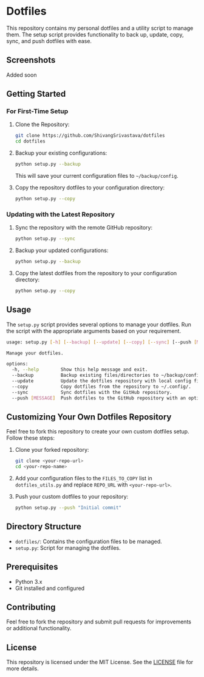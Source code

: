 # Dotfiles

This repository contains my personal dotfiles and a utility script to manage them. The setup script provides functionality to back up, update, copy, sync, and push dotfiles with ease.

## Screenshots

Added soon

## Getting Started

### For First-Time Setup

1. Clone the Repository:

   ```bash
   git clone https://github.com/ShivangSrivastava/dotfiles
   cd dotfiles
   ```

2. Backup your existing configurations:

   ```bash
   python setup.py --backup
   ```

   This will save your current configuration files to `~/backup/config`.

3. Copy the repository dotfiles to your configuration directory:
   ```bash
   python setup.py --copy
   ```

### Updating with the Latest Repository

1. Sync the repository with the remote GitHub repository:

   ```bash
   python setup.py --sync
   ```

2. Backup your updated configurations:

   ```bash
   python setup.py --backup
   ```

3. Copy the latest dotfiles from the repository to your configuration directory:
   ```bash
   python setup.py --copy
   ```

## Usage

The `setup.py` script provides several options to manage your dotfiles. Run the script with the appropriate arguments based on your requirement.

```bash
usage: setup.py [-h] [--backup] [--update] [--copy] [--sync] [--push [MESSAGE]]

Manage your dotfiles.

options:
  -h, --help        Show this help message and exit.
  --backup          Backup existing files/directories to ~/backup/config.
  --update          Update the dotfiles repository with local config files.
  --copy            Copy dotfiles from the repository to ~/.config/.
  --sync            Sync dotfiles with the GitHub repository.
  --push [MESSAGE]  Push dotfiles to the GitHub repository with an optional commit message (default: "Update dotfiles").
```

## Customizing Your Own Dotfiles Repository

Feel free to fork this repository to create your own custom dotfiles setup. Follow these steps:

1. Clone your forked repository:

   ```bash
   git clone <your-repo-url>
   cd <your-repo-name>
   ```

2. Add your configuration files to the `FILES_TO_COPY` list in `dotfiles_utils.py` and replace `REPO_URL` with `<your-repo-url>`.

3. Push your custom dotfiles to your repository:
   ```bash
   python setup.py --push "Initial commit"
   ```

## Directory Structure

- `dotfiles/`: Contains the configuration files to be managed.
- `setup.py`: Script for managing the dotfiles.

## Prerequisites

- Python 3.x
- Git installed and configured

## Contributing

Feel free to fork the repository and submit pull requests for improvements or additional functionality.

## License

This repository is licensed under the MIT License. See the [LICENSE](LICENSE) file for more details.
